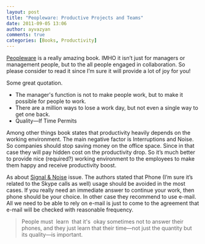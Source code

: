 ```yaml
---
layout: post
title: "Peopleware: Productive Projects and Teams"
date: 2011-09-05 13:06
author: ayvazyan
comments: true
categories: [Books, Productivity]
---
```

<a href="http://www.amazon.com/Peopleware-Productive-Projects-Teams-Second/dp/0932633439">Peopleware</a> is a really amazing book. IMHO it isn’t just for managers or management people, but to the all people engaged in collaboration. So please consider to read it since I’m sure it will provide a lot of joy for you!

Some great quotation.
<ul>
	<li>The manager's function is not to make people work, but to make it possible for people to work.</li>
	<li>There are a million ways to lose a work day, but not even a single way to get one back.</li>
	<li>Quality—If Time Permits</li>
</ul>
Among other things book states that productivity heavily depends on the working environment. The main negative factor is Interruptions and Noise. So companies should stop saving money on the office space. Since in that case they will pay hidden cost on the productivity drop. So it’s much better to provide nice (required?) working environment to the employees to make them happy and receive productivity boost.

As about <a href="http://ayvazyan.net/2011/06/signal-noise/">Signal &amp; Noise</a> issue. The authors stated that Phone (I’m sure it’s related to the Skype calls as well) usage should be avoided in the most cases. If you really need an immediate answer to continue your work, then phone should be your choice. In other case they recommend to use e-mail. All we need to be able to rely on e-mail is just to come to the agreement that e-mail will be checked with reasonable frequency.
<blockquote>People must  learn  that it's  okay sometimes not to answer their phones, and they just learn that their time—not just the quantity but its quality—is important.</blockquote>
